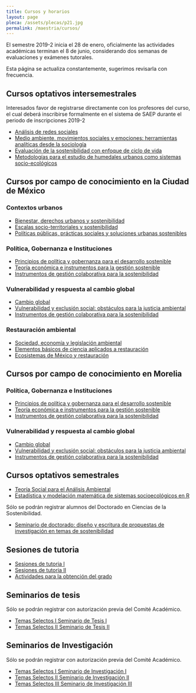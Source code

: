 ```yaml
---
title: Cursos y horarios
layout: page
pleca: /assets/plecas/p21.jpg
permalink: /maestria/cursos/
---
```



El semestre 2019-2 inicia el 28 de enero, oficialmente las actividades
académicas terminan el 8 de junio, considerando dos semanas de
evaluaciones y exámenes tutorales.

Esta página se actualiza constantemente, sugerimos revisarla con frecuencia.


## Cursos optativos intersemestrales

Interesados favor de registrarse directamente con los profesores del
curso, el cual deberá inscribirse formalmente en el sistema de SAEP
durante el periodo de inscripciones 2019-2


 - [Análisis de redes sociales](/maestria/cursos/analisis_de_redes_sociales/)
 - [Medio ambiente, movimientos sociales y emociones: herramientas analíticas desde la sociología](/maestria/cursos/medio_ambiente_movimientos_sociales_y_emociones_herramientas_analiticas_desde_la_sociologia/)
 - [Evaluación de la sostenibilidad con enfoque de ciclo de vida](/maestria/cursos/evaluacion_de_la_sostenibilidad_con_enfoque_de_ciclo_de_vida/)
 - [Metodologías para el estudio de humedales urbanos como sistemas socio-ecológicos](/maestria/cursos/metodologias_para_el_estudio_de_humedales_urbanos_como_sistemas_socio-ecologicos/)


## Cursos por campo de conocimiento en la Ciudad de México


### Contextos urbanos

 - [Bienestar, derechos urbanos y sostenibilidad](/maestria/cursos/bienestar_derechos_urbanos_y_sostenibilidad/)
 - [Escalas socio-territoriales y sostenibilidad](/maestria/cursos/escalas_socio-territoriales_y_sostenibilidad/)
 - [Políticas públicas, prácticas sociales y soluciones urbanas sostenibles](/maestria/cursos/politicas_publicas_practicas_sociales_y_soluciones_urbanas_sostenibles/)
 
 ### Política, Gobernanza e Instituciones
 
 - [Principios de política y gobernanza para el desarrollo sostenible](/maestria/cursos/principios_de_politica_y_gobernanza_para_el_desarrollo_sostenible/)
 - [Teoría económica e instrumentos para la gestión sostenible](/maestria/cursos/teoria_economica_e_instrumentos_para_la_gestion_sostenible/)
 - [Instrumentos de gestión colaborativa para la sostenibilidad](/maestria/cursos/instrumentos_de_gestion_colaborativa_para_la_sostenibilidad/)
 
 ### Vulnerabilidad y respuesta al cambio global
 
 - [Cambio global](/maestria/cursos/cambio_global/)
 - [Vulnerabilidad y exclusión social: obstáculos para la justicia ambiental](/maestria/cursos/vulnerabilidad_y_exclusion_social_obstaculos_para_la_justicia_ambiental/)
  - [Instrumentos de gestión colaborativa para la sostenibilidad](/maestria/cursos/instrumentos_de_gestion_colaborativa_para_la_sostenibilidad/)
  
  ### Restauración ambiental
  
 - [Sociedad, economía y legislación ambiental](/maestria/cursos/sociedad_economia_y_legislacion_ambiental/)
 - [Elementos básicos de ciencia aplicados a restauración](/maestria/cursos/elementos_basicos_de_ciencia_aplicados_a_restauracion/)
 - [Ecosistemas de México y restauración](/maestria/cursos/ecosistemas_de_mexico_y_restauracion/)


## Cursos por campo de conocimiento en Morelia

### Política, Gobernanza e Instituciones

 - [Principios de política y gobernanza para el desarrollo sostenible](/maestria/cursos/principios_de_politica_y_gobernanza_para_el_desarrollo_sostenible/)
 - [Teoría económica e instrumentos para la gestión sostenible](/maestria/cursos/teoria_economica_e_instrumentos_para_la_gestion_sostenible/)
 - [Instrumentos de gestión colaborativa para la sostenibilidad](/maestria/cursos/instrumentos_de_gestion_colaborativa_para_la_sostenibilidad/)
 
 ### Vulnerabilidad y respuesta al cambio global
 
 - [Cambio global](/maestria/cursos/cambio_global/)
 - [Vulnerabilidad y exclusión social: obstáculos para la justicia ambiental](/maestria/cursos/vulnerabilidad_y_exclusion_social_obstaculos_para_la_justicia_ambiental/)
 - [Instrumentos de gestión colaborativa para la sostenibilidad](/maestria/cursos/instrumentos_de_gestion_colaborativa_para_la_sostenibilidad/)


## Cursos optativos semestrales

 - [Teoría Social para el Análisis Ambiental](/maestria/cursos/teoria_social_para_el_analisis_ambiental/)
 - [Estadística y modelación matemática de sistemas socioecológicos en R](/maestria/cursos/estadistica_y_modelacion_matematica_de_sistemas_socioecologicos_en_r/)
 
 Sólo se podrán registrar alumnos del Doctorado en Ciencias de la Sostenibilidad.
 - [Seminario de doctorado: diseño y escritura de propuestas de investigación en temas de sostenibilidad](/maestria/cursos/seminario_de_doctorado_diseno_y_escritura_de_propuestas_de_investigacion_en_temas_de_sostenibilidad/)


## Sesiones de tutoria


 - [Sesiones de tutoria I](/maestria/cursos/sesiones_de_tutoria_i/)
 - [Sesiones de tutoria II](/maestria/cursos/sesiones_de_tutoria_ii/)
 - [Actividades para la obtención del grado](/maestria/cursos/actividades_para_la_obtencion_del_grado/)


## Seminarios de tesis

Sólo se podrán registrar con autorización previa del Comité Académico.

 - [Temas Selectos I Seminario de Tesis I](/maestria/cursos/temas_selectos_i_seminario_de_tesis_i/)
 - [Temas Selectos II Seminario de Tesis II](/maestria/cursos/temas_selectos_ii_seminario_de_tesis_ii/)

## Seminarios de Investigación

Sólo se podrán registrar con autorización previa del Comité Académico.

 - [Temas Selectos I Seminario de Investigación I](/maestria/cursos/temas_selectos_i_seminario_de_investigacion_i/)
 - [Temas Selectos II Seminario de Investigación II](/maestria/cursos/temas_selectos_ii_seminario_de_investigacion_ii/)
 - [Temas Selectos III Seminario de Investigación III](/maestria/cursos/temas_selectos_iii_seminario_de_investigacion_iii/)
